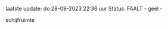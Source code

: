 laatste update: 
do 28-09-2023 22:36   uur 
Status: FAALT - geel - 
<div class="service Y">schijfruimte</div>